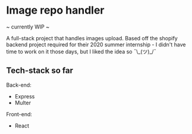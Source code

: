 # Image repo handler

~ currently WIP ~

A full-stack project that handles images upload. Based off the shopify backend project required for their 2020 summer internship - I didn't have time to work on it those days, but I liked the idea so ¯\\\_(ツ)\_/¯

## Tech-stack so far

Back-end:

- Express
- Multer

Front-end:

- React
